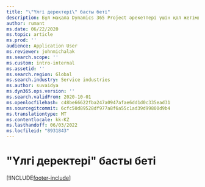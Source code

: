 ```yaml
---
title: "\"Үлгі деректері\" басты беті"
description: Бұл мақала Dynamics 365 Project әрекеттері үшін қол жетімді үлгі деректер туралы ақпаратты береді.
author: rumant
ms.date: 06/22/2020
ms.topic: article
ms.prod: ''
audience: Application User
ms.reviewer: johnmichalak
ms.search.scope: ''
ms.custom: intro-internal
ms.assetid: ''
ms.search.region: Global
ms.search.industry: Service industries
ms.author: suvaidya
ms.dyn365.ops.version: ''
ms.search.validFrom: 2020-10-01
ms.openlocfilehash: c48be66622fba247a0947afae6dd1d0c335ead31
ms.sourcegitcommit: 6cfc50d89528df977a8f6a55c1ad39d99800d9b4
ms.translationtype: MT
ms.contentlocale: kk-KZ
ms.lasthandoff: 06/03/2022
ms.locfileid: "8931843"
---
```

# <a name="sample-data-home-page"></a>"Үлгі деректері" басты беті


[!INCLUDE[footer-include](../includes/footer-banner.md)]